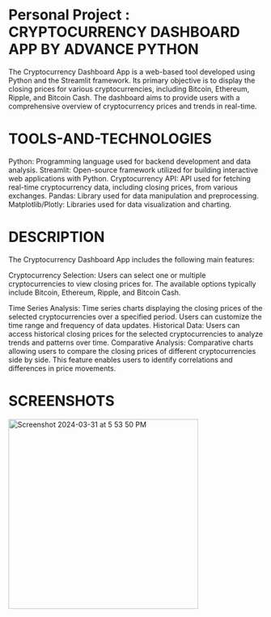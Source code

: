 # Personal Project : CRYPTOCURRENCY DASHBOARD APP BY ADVANCE PYTHON 
The Cryptocurrency Dashboard App is a web-based tool developed using Python and the Streamlit framework. Its primary objective is to display the closing prices for various cryptocurrencies, including Bitcoin, Ethereum, Ripple, and Bitcoin Cash. The dashboard aims to provide users with a comprehensive overview of cryptocurrency prices and
trends in real-time.

# TOOLS-AND-TECHNOLOGIES 
Python: Programming language used for backend development and data analysis.
Streamlit: Open-source framework utilized for building interactive web applications with
Python.
Cryptocurrency API: API used for fetching real-time cryptocurrency data, including
closing prices, from various exchanges.
Pandas: Library used for data manipulation and preprocessing.
Matplotlib/Plotly: Libraries used for data visualization and charting.

# DESCRIPTION 

The Cryptocurrency Dashboard App includes the following main features: 

Cryptocurrency Selection: Users can select one or multiple cryptocurrencies to view closing prices for. The available options typically include Bitcoin, Ethereum, Ripple, and
Bitcoin Cash. 

Time Series Analysis: Time series charts displaying the closing prices of the selected cryptocurrencies over a specified period. Users can customize the time range and frequency of data updates.
Historical Data: Users can access historical closing prices for the selected cryptocurrencies to analyze trends and patterns over time.
Comparative Analysis: Comparative charts allowing users to compare the closing prices of different cryptocurrencies side by side. This feature enables users to identify correlations and differences in price movements.

# SCREENSHOTS
<img width="375" alt="Screenshot 2024-03-31 at 5 53 50 PM" src="https://github.com/19UroojKhan/Streamlit_Crypto_App/assets/67606435/0092b75e-fc14-4d54-99d0-edf59010567b">
